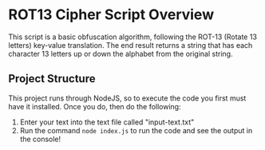# ROT13 Cipher Script Overview

This script is a basic obfuscation algorithm, following the ROT-13 (Rotate 13 letters) key-value translation. The end result returns a string that has each character 13 letters up or down the alphabet from the original string.

## Project Structure

This project runs through NodeJS, so to execute the code you first must have it installed. Once you do, then do the following:

1. Enter your text into the text file called "input-text.txt"
2. Run the command ```node index.js``` to run the code and see the output in the console!
